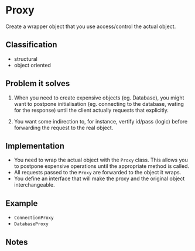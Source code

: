 # Proxy

Create a wrapper object that you use access/control the actual object.

## Classification

*   structural
*   object oriented

## Problem it solves

1.  When you need to create expensive objects (eg. Database), you might want
    to postpone initialisation (eg. connecting to the database, wating for the
    response) until the client actually requests that explicitly.

2.  You want some indirection to, for instance, vertify id/pass (logic) before
    forwarding the request to the real object.

## Implementation

*   You need to wrap the actual object with the `Proxy` class. This allows
    you to postpone expensive operations until the appropriate method is called.
*   All requests passed to the `Proxy` are forwarded to the object it wraps.
*   You define an interface that will make the proxy and the original object interchangeable.

## Example

*   `ConnectionProxy`
*   `DatabaseProxy`

## Notes
